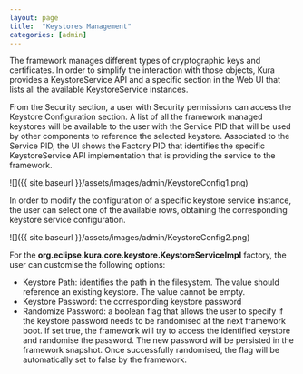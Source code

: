 ```yaml
---
layout: page
title:  "Keystores Management"
categories: [admin]
---
```


The framework manages different types of cryptographic keys and certificates.
In order to simplify the interaction with those objects, Kura provides a KeystoreService API and a specific section in the Web UI that lists all the available KeystoreService instances.

From the Security section, a user with Security permissions can access the Keystore Configuration section.
A list of all the framework managed keystores will be available to the user with the Service PID that will be used by other components to reference the selected keystore.
Associated to the Service PID, the UI shows the Factory PID that identifies the specific KeystoreService API implementation that is providing the service to the framework.

![]({{ site.baseurl }}/assets/images/admin/KeystoreConfig1.png)

In order to modify the configuration of a specific keystore service instance, the user can select one of the available rows, obtaining the corresponding keystore service configuration.

![]({{ site.baseurl }}/assets/images/admin/KeystoreConfig2.png)

For the **org.eclipse.kura.core.keystore.KeystoreServiceImpl** factory, the user can customise the following options:

- Keystore Path: identifies the path in the filesystem. The value should reference an existing keystore. The value cannot be empty.
- Keystore Password: the corresponding keystore password
- Randomize Password: a boolean flag that allows the user to specify if the keystore password needs to be randomised at the next framework boot. If set true, the framework will try to access the identified keystore and randomise the password. The new password will be persisted in the framework snapshot. Once successfully randomised, the flag will be automatically set to false by the framework.

